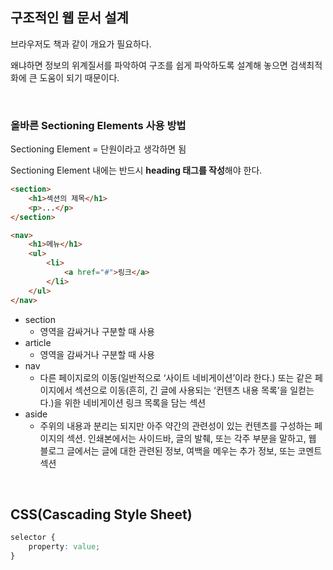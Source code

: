 ## 구조적인 웹 문서 설계

브라우저도 책과 같이 개요가 필요하다.

왜냐하면 정보의 위계질서를 파악하여 구조를 쉽게 파악하도록 설계해 놓으면 검색최적화에 큰 도움이 되기 때문이다.

<br />

### 올바른 Sectioning Elements 사용 방법

Sectioning Element = 단원이라고 생각하면 됨

Sectioning Element 내에는 반드시 **heading 태그를 작성**해야 한다.

```html
<section>
	<h1>섹션의 제목</h1>
	<p>...</p>
</section>
```

```html
<nav>
	<h1>메뉴</h1>
	<ul>
		<li>
			<a href="#">링크</a>
		</li>
	</ul>	
</nav>
```

- section
    - 영역을 감싸거나 구분할 때 사용
- article
    - 영역을 감싸거나 구분할 때 사용
- nav
    - 다른 페이지로의 이동(일반적으로 ‘사이트 네비게이션’이라 한다.) 또는 같은 페이지에서 섹션으로 이동(흔히, 긴 글에 사용되는 ‘컨텐츠 내용 목록’을 일컫는다.)을 위한 네비게이션 링크 목록을 담는 섹션
- aside
    - 주위의 내용과 분리는 되지만 아주 약간의 관련성이 있는 컨텐츠를 구성하는 페이지의 섹션. 인쇄본에서는 사이드바, 글의 발췌, 또는 각주 부분을 말하고, 웹 블로그 글에서는 글에 대한 관련된 정보, 여백을 메우는 추가 정보, 또는 코멘트 섹션

<br />

## CSS(Cascading Style Sheet)

```css
selector {
	property: value;
}
```

